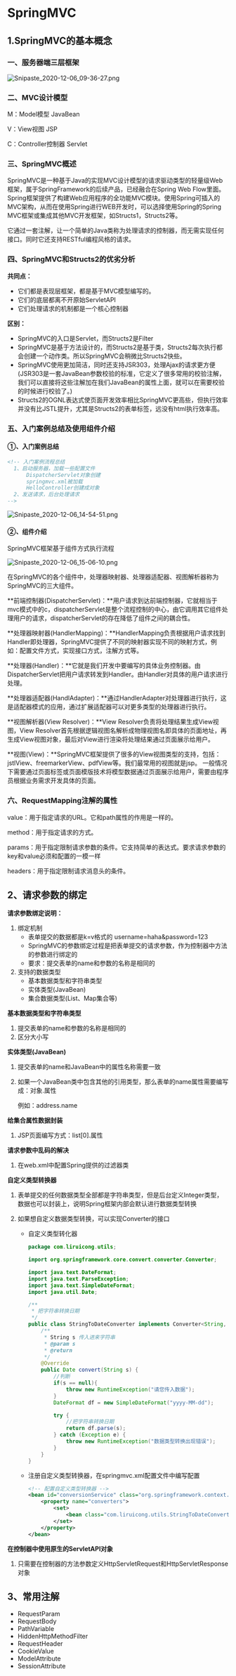# SpringMVC

## 1.SpringMVC的基本概念

### 一、服务器端三层框架

![Snipaste_2020-12-06_09-36-27.png](https://github.com/Ellery-Lee/JavaNotes/blob/master/pictures/Snipaste_2020-12-06_09-36-27.png?raw=true)

### 二、MVC设计模型

M：Model模型	JavaBean

V：View视图	JSP

C：Controller控制器	Servlet

### 三、SpringMVC概述

SpringMVC是一种基于Java的实现MVC设计模型的请求驱动类型的轻量级Web框架，属于SpringFramework的后续产品，已经融合在Spring Web Flow里面。Spring框架提供了构建Web应用程序的全功能MVC模块。使用Spring可插入的MVC架构，从而在使用Spring进行WEB开发时，可以选择使用Spring的Spring MVC框架或集成其他MVC开发框架，如Structs1，Structs2等。

它通过一套注解，让一个简单的Java类称为处理请求的控制器，而无需实现任何接口。同时它还支持RESTful编程风格的请求。

### 四、SpringMVC和Structs2的优劣分析

**共同点：**

- 它们都是表现层框架，都是基于MVC模型编写的。
- 它们的底层都离不开原始ServletAPI
- 它们处理请求的机制都是一个核心控制器

**区别：**

- SpringMVC的入口是Servlet，而Structs2是Filter
- SpringMVC是基于方法设计的，而Structs2是基于类，Structs2每次执行都会创建一个动作类。所以SpringMVC会稍微比Structs2快些。
- SpringMVC使用更加简洁，同时还支持JSR303，处理Ajax的请求更方便(JSR303是一套JavaBean参数校验的标准，它定义了很多常用的校验注解，我们可以直接将这些注解加在我们JavaBean的属性上面，就可以在需要校验的时候进行校验了。)
- Structs2的OGNL表达式使页面开发效率相比SpringMVC更高些，但执行效率并没有比JSTL提升，尤其是Structs2的表单标签，远没有html执行效率高。

### 五、入门案例总结及使用组件介绍

#### ①、入门案例总结

```xml
<!-- 入门案例流程总结
  1、启动服务器，加载一些配置文件
      DispatcherServlet对象创建
      springmvc.xml被加载
      HelloController创建成对象
  2、发送请求，后台处理请求
-->
```

![Snipaste_2020-12-06_14-54-51.png](https://github.com/Ellery-Lee/JavaNotes/blob/master/pictures/Snipaste_2020-12-06_14-54-51.png?raw=true)

#### ②、组件介绍

SpringMVC框架基于组件方式执行流程

![Snipaste_2020-12-06_15-06-10.png](https://github.com/Ellery-Lee/JavaNotes/blob/master/pictures/Snipaste_2020-12-06_15-06-10.png?raw=true)

在SpringMVC的各个组件中，处理器映射器、处理器适配器、视图解析器称为SpringMVC的三大组件。

**前端控制器(DispatcherServlet)：**用户请求到达前端控制器，它就相当于mvc模式中的c，dispatcherServlet是整个流程控制的中心，由它调用其它组件处理用户的请求，dispatcherServlet的存在降低了组件之间的耦合性。

**处理器映射器(HandlerMapping)：**HandlerMapping负责根据用户请求找到Handler即处理器，SpringMVC提供了不同的映射器实现不同的映射方式，例如：配置文件方式，实现接口方式，注解方式等。

**处理器(Handler)：**它就是我们开发中要编写的具体业务控制器。由DispatcherServlet把用户请求转发到Handler。由Handler对具体的用户请求进行处理。

**处理器适配器(HandlAdapter)：**通过HandlerAdapter对处理器进行执行，这是适配器模式的应用，通过扩展适配器可以对更多类型的处理器进行执行。

**视图解析器(View Resolver)：**View Resolver负责将处理结果生成View视图，View Resolver首先根据逻辑视图名解析成物理视图名即具体的页面地址，再生成View视图对象，最后对View进行渲染将处理结果通过页面展示给用户。

**视图(View)：**SpringMVC框架提供了很多的View视图类型的支持，包括：jstlView、freemarkerView、pdfView等。我们最常用的视图就是jsp。 一般情况下需要通过页面标签或页面模版技术将模型数据通过页面展示给用户，需要由程序员根据业务需求开发具体的页面。

### 六、RequestMapping注解的属性

value：用于指定请求的URL。它和path属性的作用是一样的。

method：用于指定请求的方式。

params：用于指定限制请求参数的条件。它支持简单的表达式。要求请求参数的key和value必须和配置的一模一样

headers：用于指定限制请求消息头的条件。

## 2、请求参数的绑定

**请求参数绑定说明：**

1. 绑定机制
   - 表单提交的数据都是k=v格式的 username=haha&password=123
   - SpringMVC的参数绑定过程是把表单提交的请求参数，作为控制器中方法的参数进行绑定的
   - 要求：提交表单的name和参数的名称是相同的
2. 支持的数据类型
   - 基本数据类型和字符串类型
   - 实体类型(JavaBean)
   - 集合数据类型(List、Map集合等)

**基本数据类型和字符串类型**

1. 提交表单的name和参数的名称是相同的
2. 区分大小写

**实体类型(JavaBean)**

1. 提交表单的name和JavaBean中的属性名称需要一致

2. 如果一个JavaBean类中包含其他的引用类型，那么表单的name属性需要编写成：对象.属性 

   例如：address.name

**给集合属性数据封装**

1. JSP页面编写方式：list[0].属性

**请求参数中乱码的解决**

1. 在web.xml中配置Spring提供的过滤器类

**自定义类型转换器**

1. 表单提交的任何数据类型全部都是字符串类型，但是后台定义Integer类型，数据也可以封装上，说明Spring框架内部会默认进行数据类型转换

2. 如果想自定义数据类型转换，可以实现Converter的接口

   - 自定义类型转化器

     ```java
     package com.liruicong.utils;
     
     import org.springframework.core.convert.converter.Converter;
     
     import java.text.DateFormat;
     import java.text.ParseException;
     import java.text.SimpleDateFormat;
     import java.util.Date;
     
     /**
      * 把字符串转换日期
      */
     public class StringToDateConverter implements Converter<String, Date> {
         /**
          * String s 传入进来字符串
          * @param s
          * @return
          */
         @Override
         public Date convert(String s) {
             //判断
             if(s == null){
                 throw new RuntimeException("请您传入数据");
             }
             DateFormat df = new SimpleDateFormat("yyyy-MM-dd");
     
             try {
                 //把字符串转换日期
                 return df.parse(s);
             } catch (Exception e) {
                 throw new RuntimeException("数据类型转换出现错误");
             }
         }
     }
     ```

   - 注册自定义类型转换器，在springmvc.xml配置文件中编写配置

     ```xml
     <!-- 配置自定义类型转换器 -->
     <bean id="conversionService" class="org.springframework.context.support.ConversionServiceFactoryBean">
         <property name="converters">
             <set>
                 <bean class="com.liruicong.utils.StringToDateConverter"></bean>
             </set>
         </property>
     </bean>
     ```

**在控制器中使用原生的ServletAPI对象**

1. 只需要在控制器的方法参数定义HttpServletRequest和HttpServletResponse对象

## 3、常用注解

- RequestParam
- RequestBody
- PathVariable
- HiddenHttpMethodFilter
- RequestHeader
- CookieValue
- ModelAttribute
- SessionAttribute